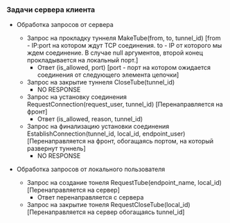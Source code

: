 ### Задачи сервера клиента
- Обработка запросов от сервера 
  - Запрос на прокладку туннеля MakeTube(from, to, tunnel_id) [from - IP:port на котором ждут TCP соединения. to - IP от которого мы ждем соединение. В случае null аргументов, второй конец прокладывается на локальный порт.]
    - Ответ (is_allowed, port) [port - порт на котором ожидается соединения от следующего элемента цепочки]
  - Запрос на закрытие туннеля CloseTube(tunnel_id)
    - NO RESPONSE
  - Запрос на установку соединения RequestConnection(request_user, tunnel_id) [Перенаправляется на фронт]
    - Ответ (is_allowed, reason, tunnel_id)
  - Запрос на финализацию установки соединения EstablishConnection(tunnel_id, local_id, endpoint_user) [Перенаправляется на фронт, обогащаясь портом, на который развернут туннель]
    - NO RESPONSE

- Обработка запросов от локального пользователя
  - Запрос на создание тонеля RequestTube(endpoint_name, local_id) [Перенаправляется на сервер]
    - Ответ перенаправляется с сервера
  - Запрос на закрытие тонеля RequestCloseTube(local_id) [Перенаправляется на сервер обогащаясь tunnel_id]
